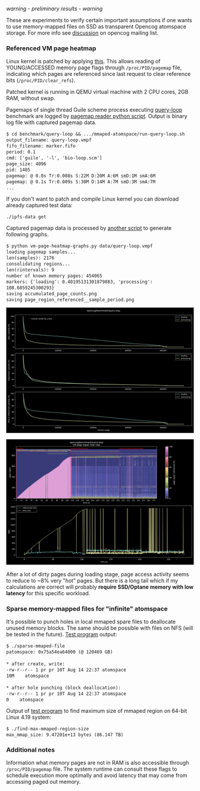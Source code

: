 *warning - preliminary results - warning*

These are experiments to verify certain important assumptions if one wants to
use memory-mapped files on SSD as transparent Opencog atomspace storage. For
more info see
[discussion](https://groups.google.com/g/opencog/c/viLaTaIEmYY/m/z4rQzofsAAAJ)
on opencog mailing list.

### Referenced VM page heatmap ### 

Linux kernel is patched by applying
[this](linux-5.8.0-page-referenced-flag-in-procfs-pagemap.patch). This allows
reading of YOUNG/ACCESSED memory page flags through `/proc/PID/pagemap` file,
indicating which pages are referenced since last request to clear reference
bits (`/proc/PID/clear_refs`).

Patched kernel is running in QEMU virtual machine with 2 CPU cores, 2GB RAM,
without swap.

Pagemaps of single thread Guile scheme process executing
[query-loop](https://github.com/opencog/benchmark/tree/master/query-loop)
benchmark are logged by [pagemap reader python
script](vm-page-flags-capture.py). Output is binary log file with captured
pagemap data.

    $ cd benchmark/query-loop && .../mmaped-atomspace/run-query-loop.sh
    output_filename: query-loop.vmpf
    fifo_filename: marker.fifo
    period: 0.1
    cmd: ['guile', '-l', 'bio-loop.scm']
    page_size: 4096
    pid: 1405
    pagemap: @ 0.0s Tr:0.008s S:22M D:20M A:6M smD:1M smA:6M
    pagemap: @ 0.1s Tr:0.009s S:30M D:14M A:7M smD:3M smA:7M
    ...


If you don't want to patch and compile Linux kernel you can download already
captured test data:

    ./ipfs-data get

Captured pagemap data is processed by [another
script](vm-page-heatmap-graphs.py) to generate following graphs.

    $ python vm-page-heatmap-graphs.py data/query-loop.vmpf
    loading pagemap samples...
    len(samples): 2176
    consolidating regions...
    len(rintervals): 9
    number of known memory pages: 454065
    markers: {'loading': 0.40195131301879883, 'processing': 108.6859245300293}
    saving accumulated_page_counts.png
    saving page_region_referenced__sample_period.png

![](accumulated_page_counts.png)

![](page_region_referenced__sample_period.png)

After a lot of dirty pages during loading stage, page access activity
seems to reduce to ~8% very "hot" pages. But there is a long tail which if my
calculations are correct will probably **require SSD/Optane memory with low
latency** for this specific workload.

### Sparse memory-mapped files for "infinite" atomspace ###

It's possible to punch holes in local mmaped spare files to deallocate unused
memory blocks. The same should be possible with files on NFS (will be tested in
the future). [Test program](sparse-mmaped-file.c) output:

    $ ./sparse-mmaped-file
    patomspace: 0x75a54ea64000 (@ 120469 GB)

    * after create, write:
    -rw-r--r-- 1 pr pr 10T Aug 14 22:37 atomspace
    10M    atomspace

    * after hole punching (block deallocation):
    -rw-r--r-- 1 pr pr 10T Aug 14 22:37 atomspace
    0    atomspace

Output of [test program](find-max-mmaped-region-size.c) to find maximum size
of mmaped region on 64-bit Linux 4.19 system:

    $ ./find-max-mmaped-region-size
    max_mmap_size: 9.47201e+13 bytes (86.147 TB)

### Additional notes ###

Information what memory pages are not in RAM is also accessible through
`/proc/PID/pagemap` file. The system runtime can consult these flags to schedule
execution more optimally and avoid latency that may come from accessing paged
out memory.
